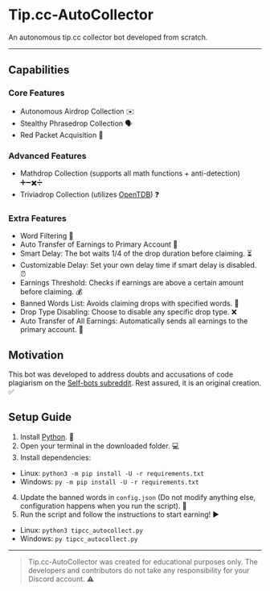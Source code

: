 # Tip.cc-AutoCollector

An autonomous tip.cc collector bot developed from scratch.

---

## Capabilities

### Core Features

- Autonomous Airdrop Collection ✉️
- Stealthy Phrasedrop Collection 🗣️
- Red Packet Acquisition 🧧

### Advanced Features

- Mathdrop Collection (supports all math functions + anti-detection) ➕➖✖️➗
- Triviadrop Collection (utilizes [OpenTDB](https://github.com/QuartzWarrior/OTDB-Source)) ❓

### Extra Features

- Word Filtering 🚫
- Auto Transfer of Earnings to Primary Account 💸
- Smart Delay: The bot waits 1/4 of the drop duration before claiming. ⏳
- Customizable Delay: Set your own delay time if smart delay is disabled. ⏰
- Earnings Threshold: Checks if earnings are above a certain amount before claiming. 💰
- Banned Words List: Avoids claiming drops with specified words. 🙊
- Drop Type Disabling: Choose to disable any specific drop type. ❌
- Auto Transfer of All Earnings: Automatically sends all earnings to the primary account. 💼

## Motivation

This bot was developed to address doubts and accusations of code plagiarism on the [Self-bots subreddit](https://www.reddit.com/r/Discord_selfbots/). Rest assured, it is an original creation. ✅

## Setup Guide

1. Install [Python](https://www.python.org/downloads/). 🐍
2. Open your terminal in the downloaded folder. 💻
3. Install dependencies:

- Linux: `python3 -m pip install -U -r requirements.txt`
- Windows: `py -m pip install -U -r requirements.txt`

4. Update the banned words in `config.json` (Do not modify anything else, configuration happens when you run the script). 📝
5. Run the script and follow the instructions to start earning! ▶️

- Linux: `python3 tipcc_autocollect.py`
- Windows: `py tipcc_autocollect.py`

---

> Tip.cc-AutoCollector was created for educational purposes only. The developers and contributors do not take any responsibility for your Discord account. ⚠️
